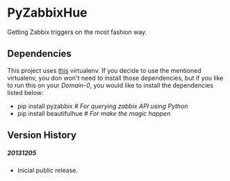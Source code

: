 PyZabbixHue
===========

Getting Zabbix triggers on the most fashion way.

Dependencies
------------

This project uses [this](https://github.com/bobeirasa/virtualenvs/tree/master/pyzabbixhue) virtualenv. If you decide to
use the mentioned virtualenv, you don won't need to install those dependencies, but if you like to run this on your
*Domain-0*, you would like to install the dependencies listed below:

  * pip install pyzabbix  *# For querying zabbix API using Python*
  * pip install beautifulhue  *# For make the magic happen*

Version History
---------------

##### 20131205
  * Inicial public release.